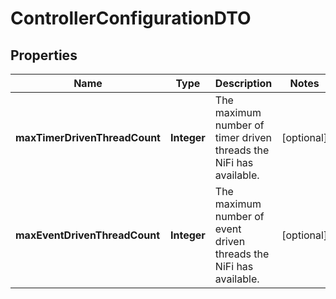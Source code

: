 
# ControllerConfigurationDTO

## Properties
Name | Type | Description | Notes
------------ | ------------- | ------------- | -------------
**maxTimerDrivenThreadCount** | **Integer** | The maximum number of timer driven threads the NiFi has available. |  [optional]
**maxEventDrivenThreadCount** | **Integer** | The maximum number of event driven threads the NiFi has available. |  [optional]




